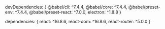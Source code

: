 devDependencies: {
  @babel/cli: ^7.4.4,
  @babel/core: ^7.4.4,
  @babel/preset-env: ^7.4.4,
  @babel/preset-react: ^7.0.0,
  electron: ^1.8.8
}

dependencies: {
  react: ^16.8.6,
  react-dom: ^16.8.6,
  react-router: ^5.0.0
}